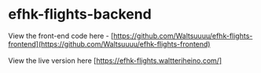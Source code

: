# efhk-flights-backend
View the front-end code here - [https://github.com/Waltsuuuu/efhk-flights-frontend](https://github.com/Waltsuuuu/efhk-flights-frontend) <br/>
<br/>
View the live version here [https://efhk-flights.waltteriheino.com/]
